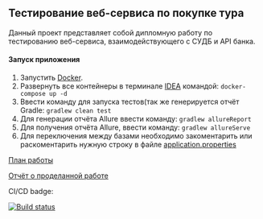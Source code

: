 ## Тестирование веб-сервиса по покупке тура

Данный проект представляет собой дипломную работу по тестированию веб-сервиса, взаимодействующего с СУДБ и API банка.

#### Запуск приложения

1. Запустить [Docker](https://hub.docker.com/).
1. Развернуть все контейнеры в терминале [IDEA](https://www.jetbrains.com/ru-ru/idea/) командой:
        ````
        docker-compose up -d
        ````
1. Ввести команду для запуска тестов(так же генерируется отчёт Gradle:
        ````
        gradlew clean test
        ````
1. Для генерации отчёта Allure ввести команду:
        ````
        gradlew allureReport
        ````
1. Для получения отчёта Allure, ввести команду:
        ````
        gradlew allureServe
        ````
1. Для переключения между базами необходимо закоментарить или раскоментарить
нужную строку в файле [application.properties](https://github.com/Straiff20/Diplom/blob/master/application.properties)


[План работы](https://github.com/Straiff20/Diplom/blob/master/Plan.md)

[Отчёт о проделанной работе](https://github.com/Straiff20/Diplom/blob/master/Report.md)

CI/CD badge:

[![Build status](https://ci.appveyor.com/api/projects/status/ge4e0tmscml73pxn/branch/master?svg=true)](https://ci.appveyor.com/project/Straiff20/diplom/branch/master)
